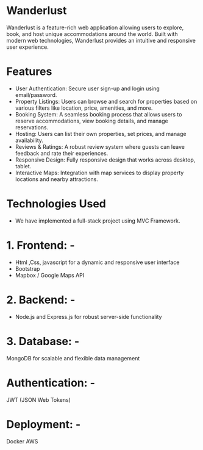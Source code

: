 # Wanderlust
Wanderlust is a feature-rich web application allowing users to explore, book, and host unique accommodations around the world. Built with modern web technologies, Wanderlust provides an intuitive and responsive user experience.

# Features
- User Authentication: Secure user sign-up and login using email/password.
- Property Listings: Users can browse and search for properties based on various filters like location, price, amenities, and more.
- Booking System: A seamless booking process that allows users to reserve accommodations, view booking details, and manage reservations.
- Hosting: Users can list their own properties, set prices, and manage availability.
- Reviews & Ratings: A robust review system where guests can leave feedback and rate their experiences.
- Responsive Design: Fully responsive design that works across desktop, tablet.
- Interactive Maps: Integration with map services to display property locations and nearby attractions.

# Technologies Used
- We have implemented a full-stack project using MVC Framework.
# 1\. Frontend: - 
- Html ,Css, javascript for a dynamic and responsive user interface
- Bootstrap
- Mapbox / Google Maps API
# 2\. Backend: - 
- Node.js and Express.js for robust server-side functionality
# 3\. Database: - 
MongoDB for scalable and flexible data management
# Authentication: -
JWT (JSON Web Tokens)
# Deployment: -
Docker
AWS 



